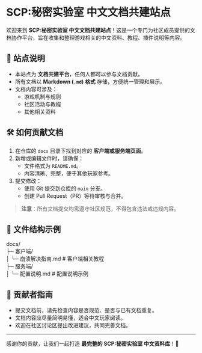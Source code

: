 # SCP:秘密实验室 中文文档共建站点

欢迎来到 **SCP:秘密实验室 中文文档共建站点**！这是一个专门为社区成员提供的文档协作平台，旨在收集和整理游戏相关的中文资料、教程、插件说明等内容。

## 📌 站点说明

- 本站点为 **文档共建平台**，任何人都可以参与文档贡献。
- 所有文档以 **Markdown (`.md`) 格式** 存储，方便统一管理和展示。
- 文档内容可涉及：
  - 游戏机制与规则
  - 社区活动与教程
  - 其他相关资料

## 🛠 如何贡献文档

1. 在仓库的 `docs` 目录下找到对应的 **客户端或服务端页面**。
2. 新增或编辑文件时，请确保：
   - 文件格式为 `README.md`。
   - 内容清晰、完整，便于其他玩家参考。
3. 提交修改：
   - 使用 Git 提交到仓库的 `main` 分支。
   - 创建 Pull Request（PR）等待审核与合并。

> **注意**：所有文档提交均需遵守社区规范，不得包含违法或违规内容。

## 📂 文件结构示例

docs/  
├─ 客户端/  
│  └─ 崩溃解决指南.md     # 客户端相关教程  
├─ 服务端/  
│  └─ 配置说明.md      # 配置说明示例  

## 🤝 贡献者指南

- 提交文档前，请先检查内容是否规范、是否与已有文档重复。
- 文档内容应尽量简明易懂，适合中文玩家阅读。
- 欢迎在社区讨论区提出改进建议，共同完善文档。

---

感谢你的贡献，让我们一起打造 **最完整的 SCP:秘密实验室 中文资料库**！🚀
